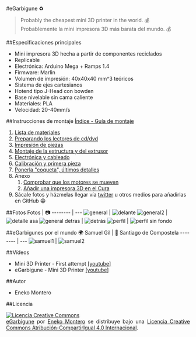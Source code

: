 #eGarbigune :recycle:
 > Probably the cheapest mini 3D printer in the world. :moneybag:<br/>
 > Probablemente la mini impresora 3D más barata del mundo. :moneybag:

##Especificaciones principales
 - Mini impresora 3D hecha a partir de componentes reciclados
 - Replicable
 - Electrónica: Arduino Mega + Ramps 1.4
 - Firmware: Marlin
 - Volumen de impresión: 40x40x40 mm^3 teóricos
 - Sistema de ejes cartesianos
 - Hotend tipo J-Head con bowden
 - Base nivelable sin cama caliente
 - Materiales: PLA
 - Velocidad: 20-40mm/s

##Instrucciones de montaje
[Índice - Guía de montaje](http://haudahau.com/vadedos/?p=906)
 1. [Lista de materiales](http://haudahau.com/vadedos/?p=952)
 2. [Preparando los lectores de cd/dvd](http://haudahau.com/vadedos/?p=982)
 3. [Impresión de piezas](http://haudahau.com/vadedos/?p=1000)
 4. [Montaje de la estructura y del extrusor](http://haudahau.com/vadedos/?p=1026)
 5. [Electrónica y cableado](http://haudahau.com/vadedos/?p=1057)
 6. [Calibración y primera pieza](http://haudahau.com/vadedos/?p=1081)
 7. [Ponerla "coqueta", últimos detalles](http://haudahau.com/vadedos/?p=1115)
 8. Anexo
	 1. [Comprobar que los motores se mueven](http://haudahau.com/vadedos/?p=843)
	 2. [Añadir una impresora 3D en el Cura](http://haudahau.com/vadedos/?p=1095)
 9. Sácale fotos y házmelas llegar vía [twitter](https://twitter.com/enekomontero) u otros medios para añadirlas en GitHub :grin:

##Fotos
Fotos | :camera:
-------- | ---
![general](https://github.com/EnekoMontero/eGarbigune/blob/master/Fotos/eg_general.jpg)  | ![delante](https://github.com/EnekoMontero/eGarbigune/blob/master/Fotos/eg_delante.jpg) 
![general2](https://github.com/EnekoMontero/eGarbigune/blob/master/Fotos/eg_general2.jpg) | ![detalle asa](https://github.com/EnekoMontero/eGarbigune/blob/master/Fotos/eg_detalle_asa.jpg) 
![general detras](https://github.com/EnekoMontero/eGarbigune/blob/master/Fotos/eg_general_detras.jpg)  | ![detrás](https://github.com/EnekoMontero/eGarbigune/blob/master/Fotos/eg_detras.jpg) 
![perfil](https://github.com/EnekoMontero/eGarbigune/blob/master/Fotos/eg_perfil.jpg) | ![perfil sin fondo](https://github.com/EnekoMontero/eGarbigune/blob/master/Fotos/eg_sinfondo.jpg) 

##eGarbigunes por el mundo :earth_africa:
Samuel Gil | :round_pushpin: Santiago de Compostela
-------- | ---
![samuel1](https://github.com/EnekoMontero/eGarbigune/blob/master/Fotos/samuel1.jpg)  | ![samuel2](https://github.com/EnekoMontero/eGarbigune/blob/master/Fotos/samuel2.jpg)
 
##Vídeos
 - Mini 3D Printer - First attempt [[youtube]](https://www.youtube.com/watch?v=VHxQsBB6kfk)
 - eGarbigune - Mini 3D Printer [[youtube]](https://www.youtube.com/watch?v=phJxERG1OLM&t=1s)

##Autor
 - Eneko Montero
 
##Licencia
<p style="text-align: justify;"><a href="http://creativecommons.org/licenses/by-sa/4.0/" rel="license"><img style="border-width: 0;" src="https://i.creativecommons.org/l/by-sa/4.0/88x31.png" alt="Licencia Creative Commons" /></a><br/>
<a href="http://haudahau.com/vadedos/?page_id=906" target="_blank">eGarbigune</a> por <a href="https://es.linkedin.com/in/enekomontero" target="_blank" rel="cc:attributionURL">Eneko Montero</a> se distribuye bajo una <a href="http://creativecommons.org/licenses/by-sa/4.0/" target="_blank" rel="license">Licencia Creative Commons Atribución-CompartirIgual 4.0 Internacional</a>.</p>